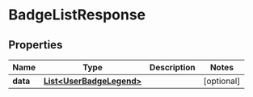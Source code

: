 

# BadgeListResponse


## Properties

Name | Type | Description | Notes
------------ | ------------- | ------------- | -------------
**data** | [**List&lt;UserBadgeLegend&gt;**](UserBadgeLegend.md) |  |  [optional]



